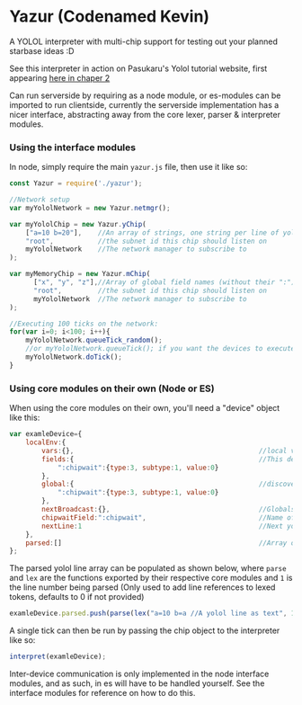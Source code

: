 # Yazur (Codenamed Kevin)
A YOLOL interpreter with multi-chip support for testing out your planned starbase ideas :D

See this interpreter in action on Pasukaru's Yolol tutorial website, first appearing [here in chaper 2](https://yolol.info/chapter2)

Can run serverside by requiring as a node module, or es-modules can be imported to run clientside, currently the serverside implementation has a nicer interface, abstracting away from the core lexer, parser & interpreter modules.

### Using the interface modules

In node, simply require the main ``yazur.js`` file, then use it like so:
```js
const Yazur = require('./yazur');

//Network setup
var myYololNetwork = new Yazur.netmgr();

var myYololChip = new Yazur.yChip(
    ["a=10 b=20"],    //An array of strings, one string per line of yolol
    "root",           //the subnet id this chip should listen on
    myYololNetwork    //The network manager to subscribe to
);

var myMemoryChip = new Yazur.mChip(
      ["x", "y", "z"],//Array of global field names (without their ":")
      "root",         //the subnet id this chip should listen on
      myYololNetwork  //The network manager to subscribe to
);

//Executing 100 ticks on the network:
for(var i=0; i<100; i++){
    myYololNetwork.queueTick_random();
    //or myYololNetwork.queueTick(); if you want the devices to execute in the order they were added
    myYololNetwork.doTick();
}

```


### Using core modules on their own (Node or ES)
When using the core modules on their own, you'll need a "device" object like this:

```js
var examleDevice={
    localEnv:{
        vars:{},                                              //local variables
        fields:{                                              //This devices fields & their default values
            ":chipwait":{type:3, subtype:1, value:0}
        },
        global:{                                              //discovered global fields from this & other devices
            ":chipwait":{type:3, subtype:1, value:0}
        },   
        nextBroadcast:{},                                     //Globals changed by this chip, to be broadcast to the network
        chipwaitField:":chipwait",                            //Name of the chipwait field for this chip
        nextLine:1                                            //Next yolol line to be executed
    },
    parsed:[]                                                 //Array of parsed yolol lines
};
```
The parsed yolol line array can be populated as shown below, where ``parse`` and ``lex`` are the functions exported by their respective core modules and ``1`` is the line number being parsed (Only used to add line references to lexed tokens, defaults to 0 if not provided)
```js
examleDevice.parsed.push(parse(lex("a=10 b=a //A yolol line as text", 1));
```

A single tick can then be run by passing the chip object to the interpreter like so:
```js
interpret(examleDevice);
```

Inter-device communication is only implemented in the node interface modules, and as such, in es will have to be handled yourself. See the interface modules for reference on how to do this.
